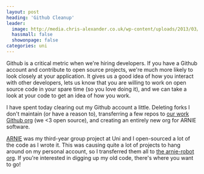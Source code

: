 ```yaml
---
layout: post
heading: 'Github Cleanup'
leader:
  image: http://media.chris-alexander.co.uk/wp-content/uploads/2013/03/droidtocat.png
  hassmall: false
  showonpage: false
categories: uni
---
```


Github is a critical metric when we're hiring developers. If you have a Github account and contribute to open source projects, we're much more likely to look closely at your application. It gives us a good idea of how you interact with other developers, lets us know that you are willing to work on open source code in your spare time (so you love doing it), and we can take a look at your code to get an idea of how you work.

<!-- Replace missing image from http://media.chris-alexander.co.uk/wp-content/uploads/2013/03/droidtocat.png -->

I have spent today clearing out my Github account a little. Deleting forks I don't maintain (or have a reason to), transferring a few repos to [our work Github org](https://github.com/import-io) (we &lt;3 open source), and creating an entirely new org for ARNIE software.

[ARNIE](/on-engineering/uni/an-introduction-to-arnie/) was my third-year group project at Uni and I open-sourced a lot of the code as I wrote it. This was causing quite a lot of projects to hang around on my personal account, so I transferred them all to [the arnie-robot org](https://github.com/arnie-robot). If you're interested in digging up my old code, there's where you want to go!
